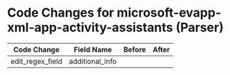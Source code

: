 # Code Changes for microsoft-evapp-xml-app-activity-assistants (Parser)

| Code Change | Field Name | Before | After |
|-------------|------------|--------|-------|
| edit_regex_field | additional_info |  |  |